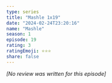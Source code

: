 ```yaml
---
type: series
title: "Mashle 1x19"
date: "2024-02-24T23:20:16"
name: "Mashle"
season: 1
episode: 19
rating: 3
ratingEmoji: ⭐️⭐️⭐️
share: false
---
```


_[No review was written for this episode]_
